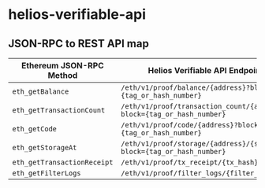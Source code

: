 # helios-verifiable-api

## JSON-RPC to REST API map

| Ethereum JSON-RPC Method       | Helios Verifiable API Endpoint                                           |
|--------------------------------|-------------------------------------------------------------------------|
| `eth_getBalance`               | `/eth/v1/proof/balance/{address}?block={tag_or_hash_number}`            |
| `eth_getTransactionCount`      | `/eth/v1/proof/transaction_count/{address}?block={tag_or_hash_number}`  |
| `eth_getCode`                  | `/eth/v1/proof/code/{address}?block={tag_or_hash_number}`               |
| `eth_getStorageAt`             | `/eth/v1/proof/storage/{address}/{slot}?block={tag_or_hash_number}`     |
| `eth_getTransactionReceipt`    | `/eth/v1/proof/tx_receipt/{tx_hash}`                                    |
| `eth_getFilterLogs`            | `/eth/v1/proof/filter_logs/{filter_id}`                                   |